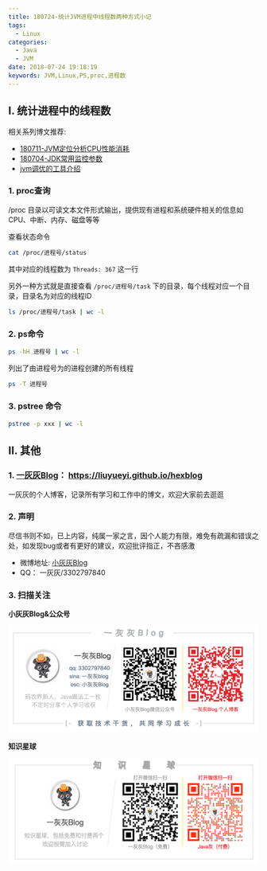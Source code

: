 ```yaml
---
title: 180724-统计JVM进程中线程数两种方式小记
tags:
  - Linux
categories:
  - Java
  - JVM
date: 2018-07-24 19:18:19
keywords: JVM,Linux,PS,proc,进程数
---
```


## I. 统计进程中的线程数

相关系列博文推荐: 

- [180711-JVM定位分析CPU性能消耗](https://liuyueyi.github.io/hexblog/2018/07/11/180711-JVM%E5%AE%9A%E4%BD%8D%E5%88%86%E6%9E%90CPU%E6%80%A7%E8%83%BD%E6%B6%88%E8%80%97/)
- [180704-JDK常用监控参数](https://liuyueyi.github.io/hexblog/2018/07/04/180704-JDK%E5%B8%B8%E7%94%A8%E7%9B%91%E6%8E%A7%E5%8F%82%E6%95%B0/)
- [jvm调优的工具介绍](https://liuyueyi.github.io/hexblog/2018/01/03/jvm%E8%B0%83%E4%BC%98%E7%9A%84%E5%B7%A5%E5%85%B7%E4%BB%8B%E7%BB%8D/)

<!-- more -->

### 1. proc查询

 /proc 目录以可读文本文件形式输出，提供现有进程和系统硬件相关的信息如 CPU、中断、内存、磁盘等等
 
查看状态命令

```sh
cat /proc/进程号/status
```

其中对应的线程数为 `Threads:	367` 这一行

另外一种方式就是直接查看 `/proc/进程号/task` 下的目录，每个线程对应一个目录，目录名为对应的线程ID

```sh
ls /proc/进程号/task | wc -l
```

### 2. ps命令

```sh
ps -hH 进程号 | wc -l
```

列出了由进程号为<pid>的进程创建的所有线程

```sh
ps -T 进程号
```

### 3. pstree 命令

```bash
pstree -p xxx | wc -l
```

## II. 其他

### 1. [一灰灰Blog](https://liuyueyi.github.io/hexblog)： https://liuyueyi.github.io/hexblog

一灰灰的个人博客，记录所有学习和工作中的博文，欢迎大家前去逛逛


### 2. 声明

尽信书则不如，已上内容，纯属一家之言，因个人能力有限，难免有疏漏和错误之处，如发现bug或者有更好的建议，欢迎批评指正，不吝感激

- 微博地址: [小灰灰Blog](https://weibo.com/p/1005052169825577/home)
- QQ： 一灰灰/3302797840

### 3. 扫描关注

**小灰灰Blog&公众号**

![QrCode](https://raw.githubusercontent.com/liuyueyi/Source/master/img/info/blogInfoV2.png)

**知识星球**

![zhishi](https://raw.githubusercontent.com/liuyueyi/Source/master/img/info/goals.png)
